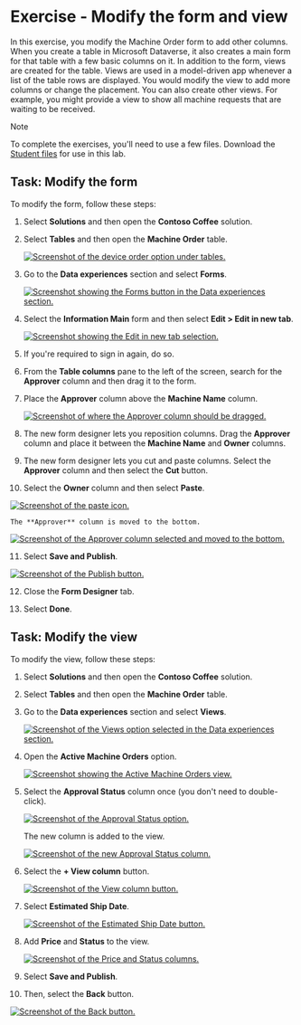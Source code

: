 
Exercise - Modify the form and view
===================================

In this exercise, you modify the Machine Order form to add other columns. When you create a table in Microsoft Dataverse, it also creates a main form for that table with a few basic columns on it. In addition to the form, views are created for the table. Views are used in a model-driven app whenever a list of the table rows are displayed. You would modify the view to add more columns or change the placement. You can also create other views. For example, you might provide a view to show all machine requests that are waiting to be received.

Note

To complete the exercises, you'll need to use a few files. Download the [Student files](https://github.com/MicrosoftDocs/mslearn-developer-tools-power-platform/raw/master/in-a-day/AIAD/AppinADayStudentFiles.zip) for use in this lab.

Task: Modify the form
---------------------

To modify the form, follow these steps:

1.  Select **Solutions** and then open the **Contoso Coffee** solution.
    
2.  Select **Tables** and then open the **Machine Order** table.
    
    [![Screenshot of the device order option under tables.](media/machine-order2.png)](media/machine-order2.png#lightbox)
    
3.  Go to the **Data experiences** section and select **Forms**.
    
    [![Screenshot showing the Forms button in the Data experiences section.](media/forms.png)](media/forms.png#lightbox)
    
4.  Select the **Information Main** form and then select **Edit > Edit in new tab**.
    
    [![Screenshot showing the Edit in new tab selection.](media/edit-new-tab.png)](media/edit-new-tab.png#lightbox)
    
5.  If you're required to sign in again, do so.
    
6.  From the **Table columns** pane to the left of the screen, search for the **Approver** column and then drag it to the form.
    
7.  Place the **Approver** column above the **Machine Name** column.
    
    [![Screenshot of where the Approver column should be dragged.](media/approver2.png)](media/approver.png#lightbox)
    
8.  The new form designer lets you reposition columns. Drag the **Approver** column and place it between the **Machine Name** and **Owner** columns.
    
9.  The new form designer lets you cut and paste columns. Select the **Approver** column and then select the **Cut** button.
    
10.  Select the **Owner** column and then select **Paste**.
    
[![Screenshot of the paste icon.](media/paste3.png)](media/paste.png#lightbox)
    
    The **Approver** column is moved to the bottom.
    
[![Screenshot of the Approver column selected and moved to the bottom.](media/approver-column.png)](media/approver-column.png#lightbox)
    
11.  Select **Save and Publish**.
    
[![Screenshot of the Publish button.](media/publish2.png)](media/publish2.png#lightbox)
    
12.  Close the **Form Designer** tab.
    
13.  Select **Done**.
    

Task: Modify the view
---------------------

To modify the view, follow these steps:

1.  Select **Solutions** and then open the **Contoso Coffee** solution.
    
2.  Select **Tables** and then open the **Machine Order** table.
    
3.  Go to the **Data experiences** section and select **Views**.
    
    [![Screenshot of the Views option selected in the Data experiences section.](media/views.png)](media/views.png#lightbox)
    
4.  Open the **Active Machine Orders** option.
    
    [![Screenshot showing the Active Machine Orders view.](media/active-machine-orders.png)](media/active-machine-orders.png#lightbox)
    
5.  Select the **Approval Status** column once (you don't need to double-click).
    
    [![Screenshot of the Approval Status option.](media/approval-status.png)](media/approval-status.png#lightbox)
    
    The new column is added to the view.
    
    [![Screenshot of the new Approval Status column.](media/approval-status-column.png)](media/approval-status-column.png#lightbox)
    
6.  Select the **\+ View column** button.
    
    [![Screenshot of the View column button.](media/add-column2.png)](media/add-column.png#lightbox)
    
7.  Select **Estimated Ship Date**.
    
    [![Screenshot of the Estimated Ship Date button.](media/estimated-ship-date.png)](media/estimated-ship-date.png#lightbox)
    
8.  Add **Price** and **Status** to the view.
    
    [![Screenshot of the Price and Status columns.](media/price-status.png)](media/price-status.png#lightbox)
    
9.  Select **Save and Publish**.
    
10.  Then, select the **Back** button.
    
[![Screenshot of the Back button.](media/back-button.png)](media/back-button.png#lightbox)
